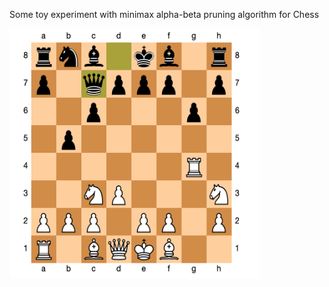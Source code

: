Some toy experiment with minimax alpha-beta pruning algorithm for Chess


<img src="examples/example.gif" width="400" height="400" />
